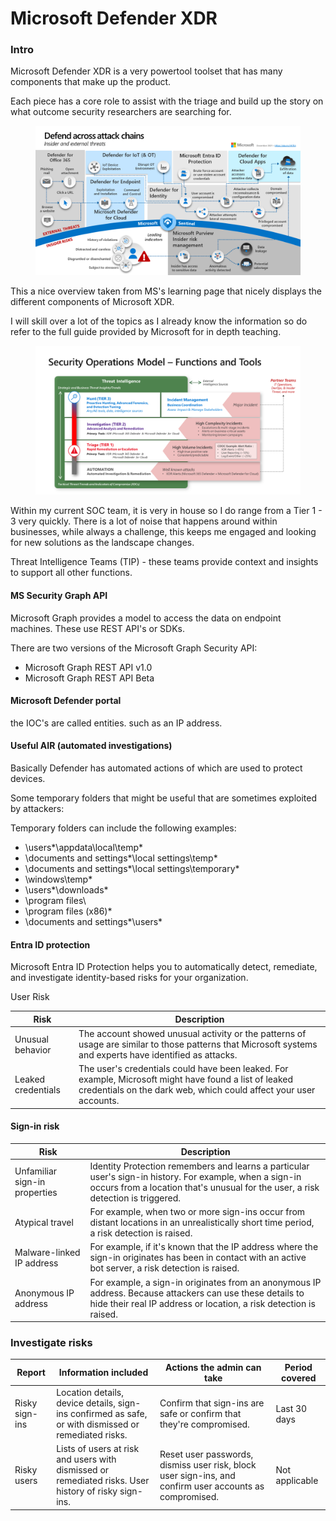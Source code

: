 # Microsoft Defender XDR

### Intro

Microsoft Defender XDR is a very powertool toolset that has many components that make up the product.

Each piece has a core role to assist with the triage and build up the story on what outcome security researchers are searching for.

<figure><img src="../../.gitbook/assets/defend-attack-chains.png" alt=""><figcaption></figcaption></figure>

This a nice overview taken from MS's learning page that nicely displays the different components of Microsoft XDR.

I will skill over a lot of the topics as I already know the information so do refer to the full guide provided by Microsoft for in depth teaching.

<figure><img src="../../.gitbook/assets/security-operations-model.png" alt=""><figcaption></figcaption></figure>

Within my current SOC team, it is very in house so I  do range from a Tier 1 - 3 very quickly. There is a lot of noise that happens around within businesses, while always a challenge, this keeps me engaged and looking for new solutions as the landscape changes.

Threat Intelligence Teams (TIP) - these teams provide context and insights to support all other functions.

#### MS Security Graph API

Microsoft Graph provides a model to access the data on endpoint machines. These use REST API's or SDKs.

There are two versions of the Microsoft Graph Security API:

* Microsoft Graph REST API v1.0
* Microsoft Graph REST API Beta

#### Microsoft Defender portal

the IOC's are called entities. such as an IP address.



#### Useful AIR (automated investigations)

Basically Defender has automated actions of which are used to protect devices.

Some temporary folders that might be useful that are sometimes exploited by attackers:

Temporary folders can include the following examples:

* \users\*\appdata\local\temp\*
* \documents and settings\*\local settings\temp\*
* \documents and settings\*\local settings\temporary\*
* \windows\temp\*
* \users\*\downloads\*
* \program files\\
* \program files (x86)\*
* \documents and settings\*\users\*

#### Entra ID protection

Microsoft Entra ID Protection helps you to automatically detect, remediate, and investigate identity-based risks for your organization.



User Risk

| Risk               | Description                                                                                                                                                                 |
| ------------------ | --------------------------------------------------------------------------------------------------------------------------------------------------------------------------- |
| Unusual behavior   | The account showed unusual activity or the patterns of usage are similar to those patterns that Microsoft systems and experts have identified as attacks.                   |
| Leaked credentials | The user's credentials could have been leaked. For example, Microsoft might have found a list of leaked credentials on the dark web, which could affect your user accounts. |



#### Sign-in risk <a href="#sign-in-risk" id="sign-in-risk"></a>

| Risk                          | Description                                                                                                                                                                                  |
| ----------------------------- | -------------------------------------------------------------------------------------------------------------------------------------------------------------------------------------------- |
| Unfamiliar sign-in properties | Identity Protection remembers and learns a particular user's sign-in history. For example, when a sign-in occurs from a location that's unusual for the user, a risk detection is triggered. |
| Atypical travel               | For example, when two or more sign-ins occur from distant locations in an unrealistically short time period, a risk detection is raised.                                                     |
| Malware-linked IP address     | For example, if it's known that the IP address where the sign-in originates has been in contact with an active bot server, a risk detection is raised.                                       |
| Anonymous IP address          | For example, a sign-in originates from an anonymous IP address. Because attackers can use these details to hide their real IP address or location, a risk detection is raised.               |

### Investigate risks <a href="#investigate-risks" id="investigate-risks"></a>



| Report         | Information included                                                                                 | Actions the admin can take                                                                              | Period covered |
| -------------- | ---------------------------------------------------------------------------------------------------- | ------------------------------------------------------------------------------------------------------- | -------------- |
| Risky sign-ins | Location details, device details, sign-ins confirmed as safe, or with dismissed or remediated risks. | Confirm that sign-ins are safe or confirm that they're compromised.                                     | Last 30 days   |
| Risky users    | Lists of users at risk and users with dismissed or remediated risks. User history of risky sign-ins. | Reset user passwords, dismiss user risk, block user sign-ins, and confirm user accounts as compromised. | Not applicable |
